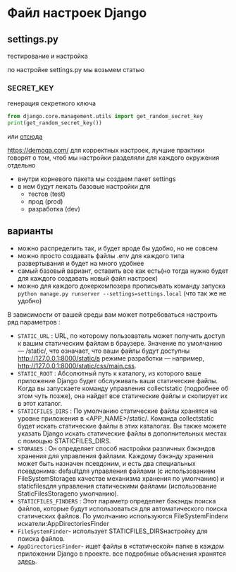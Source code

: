 # Файл настроек Django

## settings.py

тестирование и настройка

по настройке settings.py мы возьмем статью 


### SECRET_KEY
генерация секретного ключа 
```python
from django.core.management.utils import get_random_secret_key
print(get_random_secret_key())
```
или [отсюда](https://djecrety.ir)


https://demoqa.com/
для корректных настроек, лучшие практики говорят о том, чтоб мы настройки разделяли для каждого окружения отдельно



- внутри корневого пакета мы создаем пакет settings
- в нем будут лежать базовые настройки для 
  - тестов (test)
  - прод (prod)
  - разработка (dev)


## варианты
- можно распределить так, и будет вроде бы удобно, но не совсем
- можно просто создавать файлы .env для каждого типа развертывания и будет на много удобнее
- самый базовый вариант, оставить все как есть(но тогда нужно будет для каждого создавать новый файл настроек)
- можно для каждого докеркомпозера прописывать команду запуска ```python manage.py runserver --settings=settings.local``` (что так же не удобно)



В зависимости от вашей среды вам может потребоваться настроить ряд параметров :

- ```STATIC_URL``` : URL, по которому пользователь может получить доступ к вашим статическим файлам в браузере. Значение по умолчанию — /static/, что означает, что ваши файлы будут доступны http://127.0.0.1:8000/static/в режиме разработки — например, http://127.0.0.1:8000/static/css/main.css.
- ```STATIC_ROOT``` : Абсолютный путь к каталогу, из которого ваше приложение Django будет обслуживать ваши статические файлы. Когда вы запускаете команду управления collectstatic (подробнее об этом чуть позже), она найдет все статические файлы и скопирует их в этот каталог.
- ```STATICFILES_DIRS``` : По умолчанию статические файлы хранятся на уровне приложения в <APP_NAME>/static/. Команда collectstatic будет искать статические файлы в этих каталогах. Вы также можете указать Django искать статические файлы в дополнительных местах с помощью STATICFILES_DIRS.
- ```STORAGES``` : Он определяет способ настройки различных бэкэндов хранения для управления файлами. Каждому бэкэнду хранения может быть назначен псевдоним, и есть два специальных псевдонима: defaultдля управления файлами (с использованием FileSystemStorageв качестве механизма хранения по умолчанию) и staticfilesдля управления статическими файлами (использование StaticFilesStorageпо умолчанию).
- ```STATICFILES_FINDERS``` : Этот параметр определяет бэкэнды поиска файлов, которые будут использоваться для автоматического поиска статических файлов. По умолчанию используются FileSystemFinderи искатели:AppDirectoriesFinder
- ```FileSystemFinder```- использует STATICFILES_DIRSнастройку для поиска файлов.
- ```AppDirectoriesFinder```- ищет файлы в «статической» папке в каждом приложении Django в проекте.
все подробные объяснения хранятся [здесь](https://testdriven.io/blog/django-static-files/).